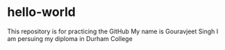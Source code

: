 # hello-world
This repository is for practicing the GitHub
My name is Gouravjeet Singh 
I am persuing my diploma in Durham College
